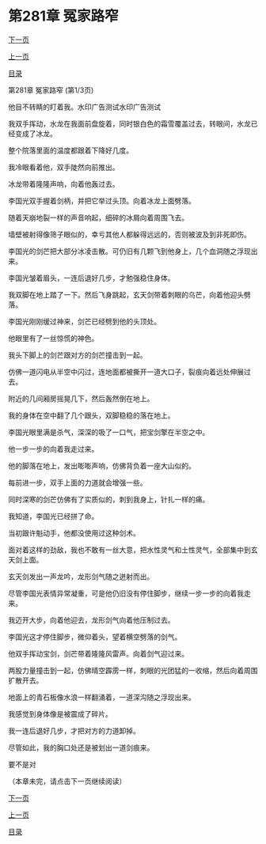 <h1>第281章   冤家路窄</h1>
            <div><p><a href="./841_%E7%AC%AC281%E7%AB%A0_%E5%86%A4%E5%AE%B6%E8%B7%AF%E7%AA%84.md">下一页</a></p><p><a href="./839_%E7%AC%AC280%E7%AB%A0_%E4%B8%A4%E9%9D%A2%E4%B8%89%E5%88%80.md">上一页</a></p><p><a href="../">目录</a></p></div>
            <div><p>第281章   冤家路窄 (第1/3页)</p><p>他目不转睛的盯着我。水印广告测试水印广告测试</p><p>我双手挥动，水龙在我面前盘旋着，同时银白色的霜雪覆盖过去，转眼间，水龙已经变成了冰龙。</p><p>整个院落里面的温度都跟着下降好几度。</p><p>我冷眼看着他，双手陡然向前推出。</p><p>冰龙带着隆隆声响，向着他轰过去。</p><p>李国光双手握着剑柄，并把它举过头顶。向着冰龙上面劈落。</p><p>随着天崩地裂一样的声音响起，细碎的冰屑向着周围飞去。</p><p>墙壁被射得像筛子眼似的，幸亏其他人都躲得远远的，否则被波及到非死即伤。</p><p>李国光的剑芒把大部分冰凌击散。可仍旧有几颗飞到他身上，几个血洞随之浮现出来。</p><p>李国光皱着眉头，一连后退好几步，才勉强稳住身体。</p><p>我双脚在地上踏了一下。然后飞身跳起，玄天剑带着刺眼的乌芒，向着他迎头劈落。</p><p>李国光刚刚缓过神来，剑芒已经劈到他的头顶处。</p><p>他眼里有了一丝惊慌的神色。</p><p>我头下脚上的剑芒跟对方的剑芒撞击到一起。</p><p>仿佛一道闪电从半空中闪过，连地面都被撕开一道大口子，裂痕向着远处伸展过去。</p><p>附近的几间厢房摇晃几下，然后轰然倒在地上。</p><p>我的身体在空中翻了几个跟头，双脚稳稳的落在地上。</p><p>李国光眼里满是杀气，深深的吸了一口气，把宝剑擎在半空之中。</p><p>他一步一步的向着我走过来。</p><p>他的脚落在地上，发出嘭嘭声响，仿佛背负着一座大山似的。</p><p>每前进一步，双手上面的力道就会增强一些。</p><p>同时深寒的剑芒仿佛有了实质似的，刺到我身上，针扎一样的痛。</p><p>我知道，李国光已经拼了命。</p><p>当初跟许魁动手，他都没使用过这种剑术。</p><p>面对着这样的劲敌，我也不敢有一丝大意，把水性灵气和土性灵气，全部集中到玄天剑上面。</p><p>玄天剑发出一声龙吟，龙形剑气随之迸射而出。</p><p>尽管李国光表情异常凝重，可是他仍旧没有停住脚步，继续一步一步的向着我走来。</p><p>我迈开大步，向着他迎去，龙形剑气向着他压制过去。</p><p>李国光这才停住脚步，微仰着头，望着横空劈落的剑气。</p><p>他双手挥动宝剑，剑芒带着隆隆风雷声。向着剑气迎过来。</p><p>两股力量撞击到一起，仿佛晴空霹雳一样，刺眼的光团猛的一收缩，然后向着周围扩散开去。</p><p>地面上的青石板像水浪一样翻涌着，一道深沟随之浮现出来。</p><p>我感觉到身体像是被震成了碎片。</p><p>我一连后退好几步，才把对方的力道卸掉。</p><p>尽管如此，我的胸口处还是被划出一道剑痕来。</p><p>要不是对</p><p>（本章未完，请点击下一页继续阅读）</p></div>
            <div><p><a href="./841_%E7%AC%AC281%E7%AB%A0_%E5%86%A4%E5%AE%B6%E8%B7%AF%E7%AA%84.md">下一页</a></p><p><a href="./839_%E7%AC%AC280%E7%AB%A0_%E4%B8%A4%E9%9D%A2%E4%B8%89%E5%88%80.md">上一页</a></p><p><a href="../">目录</a></p></div>
